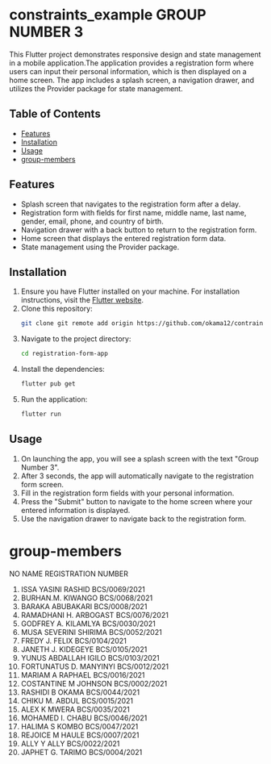 # constraints_example GROUP NUMBER 3

This Flutter project demonstrates responsive design and state management in a mobile application.The application provides a registration form where users can input their personal information, which is then displayed on a home screen. The app includes a splash screen, a navigation drawer, and utilizes the Provider package for state management.

## Table of Contents
- [Features](#features)
- [Installation](#installation)
- [Usage](#usage)
- [group-members](#group-members)


## Features
- Splash screen that navigates to the registration form after a delay.
- Registration form with fields for first name, middle name, last name, gender, email, phone, and country of birth.
- Navigation drawer with a back button to return to the registration form.
- Home screen that displays the entered registration form data.
- State management using the Provider package.

## Installation
1. Ensure you have Flutter installed on your machine. For installation instructions, visit the [Flutter website](https://flutter.dev/docs/get-started/install).
2. Clone this repository:
   ```bash
   git clone git remote add origin https://github.com/okama12/contraints_example.git
   ```
3. Navigate to the project directory:
   ```bash
   cd registration-form-app
   ```
4. Install the dependencies:
   ```bash
   flutter pub get
   ```
5. Run the application:
   ```bash
   flutter run
   ```

## Usage
1. On launching the app, you will see a splash screen with the text "Group Number 3".
2. After 3 seconds, the app will automatically navigate to the registration form screen.
3. Fill in the registration form fields with your personal information.
4. Press the "Submit" button to navigate to the home screen where your entered information is displayed.
5. Use the navigation drawer to navigate back to the registration form.



# group-members
NO	NAME	                       REGISTRATION NUMBER
1.	ISSA YASINI RASHID	           BCS/0069/2021
2.	BURHAN.M. KIWANGO	           BCS/0068/2021
3.	BARAKA ABUBAKARI	           BCS/0008/2021
4.	RAMADHANI H. ARBOGAST	       BCS/0076/2021
5.	GODFREY A. KILAMLYA	           BCS/0030/2021
6.	MUSA SEVERINI SHIRIMA	       BCS/0052/2021
7.	FREDY J. FELIX	               BCS/0104/2021
8.	JANETH J. KIDEGEYE	           BCS/0105/2021
9.	YUNUS ABDALLAH IGILO	       BCS/0103/2021
10.	FORTUNATUS D. MANYINYI	       BCS/0012/2021
11.	MARIAM A RAPHAEL	           BCS/0016/2021
12. COSTANTINE M JOHNSON	       BCS/0002/2021
13. RASHIDI B OKAMA	               BCS/0044/2021
14. CHIKU M. ABDUL	               BCS/0015/2021
15. ALEX K MWERA	               BCS/0035/2021
16. MOHAMED I. CHABU	           BCS/0046/2021
17. HALIMA S KOMBO	               BCS/0047/2021
18. REJOICE M HAULE	               BCS/0007/2021
19. ALLY Y ALLY	                   BCS/0022/2021
20.	JAPHET  G. TARIMO	           BCS/0004/2021
